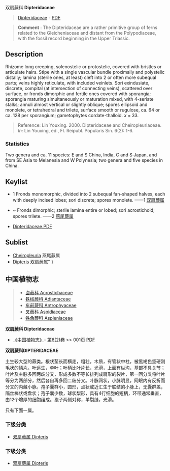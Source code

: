 双扇蕨科 **Dipteridaceae**

> [Dipteridaceae](http://www.iplant.cn/info/Dipteridaceae?t=foc) - [PDF](http://www.iplant.cn/foc/pdf/Dipteridaceae.pdf)

> **Comment** : 
> The Dipteridaceae are a rather primitive group of ferns related to the Gleicheniaceae and distant from the Polypodiaceae, with the fossil record beginning in the Upper Triassic.

## Description

Rhizome long creeping, solenostelic or protostelic, covered with bristles or articulate hairs. Stipe with a single vascular bundle proximally and polystelic distally; lamina (sterile ones, at least) cleft into 2 or often more subequal parts; veins highly reticulate, with included veinlets. Sori exindusiate, discrete, compital (at intersection of connecting veins), scattered over surface, or fronds dimorphic and fertile ones covered with sporangia; sporangia maturing simultaneously or maturation mixed, with 4-seriate stalks; annuli almost vertical or slightly oblique; spores ellipsoid and monolete, or tetrahedral and trilete, surface smooth or rugulose, ca. 64 or ca. 128 per sporangium; gametophytes cordate-thalloid. *x* = 33.

> Reference: 
> Lin Youxing. 2000. Dipteridaceae and Cheiropleuriaceae. *In:* Lin Youxing, ed., Fl. Reipubl. Popularis Sin. 6(2): 1-6.

### Statistics
Two genera and ca. 11 species: E and S China, India, C and S Japan, and from SE Asia to Melanesia and W Polynesia; two genera and five species in China.

## Keylist

* 1 Fronds monomorphic, divided into 2 subequal fan-shaped halves, each with deeply incised lobes; sori discrete; spores monolete.  ——1 [双扇蕨属](http://www.iplant.cn/info/Dipteris?t=foc)
* ~ Fronds dimorphic; sterile lamina entire or lobed; sori acrostichoid; spores trilete.  ——2 [燕尾蕨属](http://www.iplant.cn/info/Cheiropleuria?t=foc)

* [Dipteridaceae.PDF](http://www.iplant.cn/foc/pdf/Dipteridaceae.pdf)

## Sublist

* [Cheiropleuria](http://www.iplant.cn/info/Cheiropleuria?t=foc)
 燕尾蕨属
* [Dipteris](http://www.iplant.cn/info/Dipteris?t=foc) 双扇蕨属"
}

## 中国植物志

> * [卤蕨科  Acrostichaceae](http://www.iplant.cn/info/Acrostichaceae?t=z)
> * [铁线蕨科  Adiantaceae](http://www.iplant.cn/info/Adiantaceae?t=z)
> * [车前蕨科  Antrophyaceae](http://www.iplant.cn/info/Antrophyaceae?t=z)
> * [叉蕨科  Aspidiaceae](http://www.iplant.cn/info/Aspidiaceae?t=z)
> * [铁角蕨科  Aspleniaceae](Aspleniaceae-铁角蕨科.md)

**双扇蕨科 Dipteridaceae**

* [《中国植物志》](http://www.iplant.cn/frps)- [第6(2)卷](http://www.iplant.cn/frps/vol/6(2)) >> 001页 [PDF](http://www.iplant.cn/frps/pdf/6(2)/001z.pdf)

**双扇蕨科DIPTERIDACEAE**

土生较大型的蕨类。根状茎长而横走，粗壮，木质，有管状中柱，被黑褐色坚硬刚毛状的鳞片。叶远生，单叶；叶柄比叶片长，光滑，上面有纵沟，基部不具关节；叶片及主脉多回两歧分叉，形成多数不等长排列成扇形的裂片，第一回分叉将叶片等分为两部分，然后各自再多回二歧分叉。叶脉网状，小脉明显，网眼内有反折而分叉的内藏小脉。孢子囊群小，圆形，点状或近汇生于联结的小脉上，无囊群盖，隔丝棒状或盘状；孢子囊少数，球状梨形，具有4行细胞的短柄，环带通常垂直，由12个增厚的细胞组成。孢子两侧对称，单裂缝，光滑。

只有下面一属。

### 下级分类
* [双扇蕨属  Dipteris](http://www.iplant.cn/info/Dipteris?t=z)

### 下级分类
* [双扇蕨属  Dipteris](http://iplant.cn/info/sp/Dipteris?t=z)
